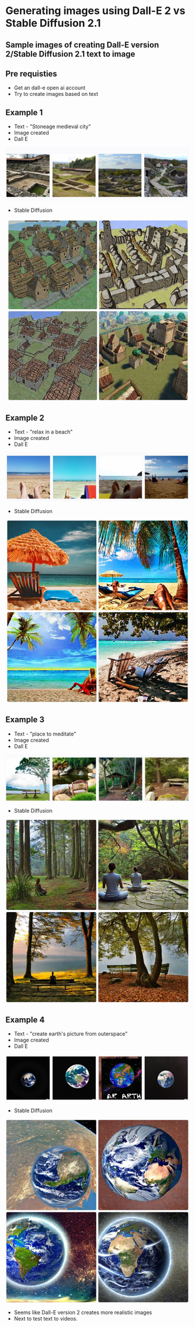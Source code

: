 # Generating images using Dall-E 2 vs Stable Diffusion 2.1

## Sample images of creating Dall-E version 2/Stable Diffusion 2.1 text to image

## Pre requisties

- Get an dall-e open ai account
- Try to create images based on text

## Example 1

- Text - "Stoneage medieval city"
- Image created
- Dall E

![Architecture](https://github.com/balakreshnan/Samples2023/blob/main/AzureAI/images/dalle1-1.jpg "Output Episodes")

- Stable Diffusion

![Architecture](https://github.com/balakreshnan/Samples2023/blob/main/AzureAI/images/stablediff1-1.jpg "Output Episodes")

## Example 2

- Text - "relax in a beach"
- Image created
- Dall E

![Architecture](https://github.com/balakreshnan/Samples2023/blob/main/AzureAI/images/dalle1-2.jpg "Output Episodes")

- Stable Diffusion

![Architecture](https://github.com/balakreshnan/Samples2023/blob/main/AzureAI/images/stablediff1-2.jpg "Output Episodes")

## Example 3

- Text - "place to meditate"
- Image created
- Dall E

![Architecture](https://github.com/balakreshnan/Samples2023/blob/main/AzureAI/images/dalle1-3.jpg "Output Episodes")

- Stable Diffusion

![Architecture](https://github.com/balakreshnan/Samples2023/blob/main/AzureAI/images/stablediff1-3.jpg "Output Episodes")

## Example 4

- Text - "create earth's picture from outerspace"
- Image created
- Dall E

![Architecture](https://github.com/balakreshnan/Samples2023/blob/main/AzureAI/images/dalle1-4.jpg "Output Episodes")

- Stable Diffusion

![Architecture](https://github.com/balakreshnan/Samples2023/blob/main/AzureAI/images/stablediff1-4.jpg "Output Episodes")

- Seems like Dall-E version 2 creates more realistic images
- Next to test text to videos.